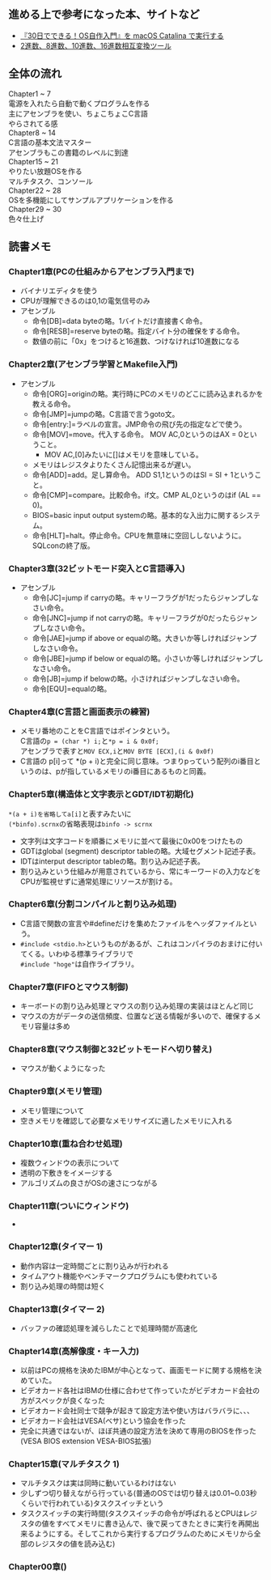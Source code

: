 ## 進める上で参考になった本、サイトなど
- [『30日でできる！OS自作入門』を macOS Catalina で実行する](https://qiita.com/noanoa07/items/8828c37c2e286522c7ee)
- [2進数、8進数、10進数、16進数相互変換ツール](https://hogehoge.tk/tool/number.html)

## 全体の流れ
Chapter1 ~ 7  
電源を入れたら自動で動くプログラムを作る  
主にアセンブラを使い、ちょこちょこC言語  
やらされてる感  
Chapter8 ~ 14  
C言語の基本文法マスター  
アセンブラもこの書籍のレベルに到達  
Chapter15 ~ 21  
やりたい放題OSを作る  
マルチタスク、コンソール  
Chapter22 ~ 28  
OSを多機能にしてサンプルアプリケーションを作る  
Chapter29 ~ 30  
色々仕上げ  

## 読書メモ
### Chapter1章(PCの仕組みからアセンブラ入門まで)
- バイナリエディタを使う
- CPUが理解できるのは0,1の電気信号のみ
- アセンブル
    - 命令[DB]=data byteの略。1バイトだけ直接書く命令。
    - 命令[RESB]=reserve byteの略。指定バイト分の確保をする命令。
    - 数値の前に「0x」をつけると16進数、つけなければ10進数になる
### Chapter2章(アセンブラ学習とMakefile入門)
- アセンブル
    - 命令[ORG]=originの略。実行時にPCのメモリのどこに読み込まれるかを教える命令。
    - 命令[JMP]=jumpの略。C言語で言うgoto文。
    - 命令[entry:]=ラベルの宣言。JMP命令の飛び先の指定などで使う。
    - 命令[MOV]=move。代入する命令。 MOV AC,0というのはAX = 0ということ。
        - MOV AC,[0]みたいに[]はメモリを意味している。
    - メモリはレジスタよりたくさん記憶出来るが遅い。
    - 命令[ADD]=add。足し算命令。 ADD S1,1というのはSI = SI + 1ということ。
    - 命令[CMP]=compare。比較命令。if文。CMP AL,0というのはif (AL == 0)。
    - BIOS=basic input output systemの略。基本的な入出力に関するシステム。
    - 命令[HLT]=halt。停止命令。CPUを無意味に空回ししないように。SQLconの終了版。
### Chapter3章(32ビットモード突入とC言語導入)
- アセンブル
    - 命令[JC]=jump if carryの略。キャリーフラグが1だったらジャンプしなさい命令。
    - 命令[JNC]=jump if not carryの略。キャリーフラグが0だったらジャンプしなさい命令。
    - 命令[JAE]=jump if above or equalの略。大きいか等しければジャンプしなさい命令。
    - 命令[JBE]=jump if below or equalの略。小さいか等しければジャンプしなさい命令。
    - 命令[JB]=jump if belowの略。小さければジャンプしなさい命令。
    - 命令[EQU]=equalの略。
### Chapter4章(C言語と画面表示の練習)
- メモリ番地のことをC言語ではポインタという。  
C言語の```p = (char *) i;```と```*p = i & 0x0f;```  
アセンブラで表すと```MOV ECX,i```と```MOV BYTE [ECX],(i & 0x0f)```
- C言語の p[i]って *(p + i)と完全に同じ意味。つまりpっていう配列のi番目というのは、pが指しているメモリのi番目にあるものと同義。
### Chapter5章(構造体と文字表示とGDT/IDT初期化)
```*(a + i)を省略してa[i]```と表すみたいに  
```(*binfo).scrnx```の省略表現は```binfo -> scrnx```
- 文字列は文字コードを順番にメモリに並べて最後に0x00をつけたもの
- GDTはglobal (segment) descriptor tableの略。大域セグメント記述子表。
- IDTはinterput descriptor tableの略。割り込み記述子表。
- 割り込みという仕組みが用意されているから、常にキーワードの入力などをCPUが監視せずに通常処理にリソースが割ける。
### Chapter6章(分割コンパイルと割り込み処理)
- C言語で関数の宣言や#defineだけを集めたファイルをヘッダファイルという。
- ```#include <stdio.h>```というものがあるが、これはコンパイラのおまけに付いてくる。いわゆる標準ライブラリで  
```#include "hoge"```は自作ライブラリ。
### Chapter7章(FIFOとマウス制御)
- キーボードの割り込み処理とマウスの割り込み処理の実装はほとんど同じ
- マウスの方がデータの送信頻度、位置など送る情報が多いので、確保するメモリ容量は多め
### Chapter8章(マウス制御と32ビットモードへ切り替え)
- マウスが動くようになった
### Chapter9章(メモリ管理)
- メモリ管理について
- 空きメモリを確認して必要なメモリサイズに適したメモリに入れる
### Chapter10章(重ね合わせ処理)
- 複数ウィンドウの表示について
- 透明の下敷きをイメージする
- アルゴリズムの良さがOSの速さにつながる
### Chapter11章(ついにウィンドウ)
- 
### Chapter12章(タイマー 1)
- 動作内容は一定時間ごとに割り込みが行われる
- タイムアウト機能やベンチマークプログラムにも使われている
- 割り込み処理の時間は短く
### Chapter13章(タイマー 2)
- バッファの確認処理を減らしたことで処理時間が高速化
### Chapter14章(高解像度・キー入力)
- 以前はPCの規格を決めたIBMが中心となって、画面モードに関する規格を決めていた。
- ビデオカード各社はIBMの仕様に合わせて作っていたがビデオカード会社の方がスペックが良くなった
- ビデオカード会社同士で競争が起きて設定方法や使い方はバラバラに、、、
- ビデオカード会社はVESA(ベサ)という協会を作った
- 完全に共通ではないが、ほぼ共通の設定方法を決めて専用のBIOSを作った(VESA BIOS extension VESA-BIOS拡張)
### Chapter15章(マルチタスク 1)
- マルチタスクは実は同時に動いているわけはない
- 少しずつ切り替えながら行っている(普通のOSでは切り替えは0.01~0.03秒くらいで行われている)タスクスイッチという
- タスクスイッチの実行時間(タスクスイッチの命令が呼ばれるとCPUはレジスタの値をすべてメモリに書き込んで、後で戻ってきたときに実行を再開出来るようにする。そしてこれから実行するプログラムのためにメモリから全部のレジスタの値を読み込む)
### Chapter00章()
